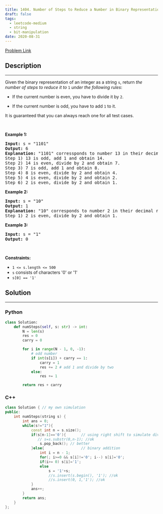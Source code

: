 ```yaml
---
title: 1404. Number of Steps to Reduce a Number in Binary Representation to One
draft: false
tags: 
  - leetcode-medium
  - string
  - bit-manipulation
date: 2020-08-31
---
```


[Problem Link](https://leetcode.com/problems/number-of-steps-to-reduce-a-number-in-binary-representation-to-one/)

## Description

---
<p>Given the binary representation of an integer as a string <code>s</code>, return <em>the number of steps to reduce it to </em><code>1</code><em> under the following rules</em>:</p>

<ul>
	<li>
	<p>If the current number is even, you have to divide it by <code>2</code>.</p>
	</li>
	<li>
	<p>If the current number is odd, you have to add <code>1</code> to it.</p>
	</li>
</ul>

<p>It is guaranteed that you can always reach one for all test cases.</p>

<p>&nbsp;</p>
<p><strong class="example">Example 1:</strong></p>

<pre>
<strong>Input:</strong> s = &quot;1101&quot;
<strong>Output:</strong> 6
<strong>Explanation:</strong> &quot;1101&quot; corressponds to number 13 in their decimal representation.
Step 1) 13 is odd, add 1 and obtain 14.&nbsp;
Step 2) 14 is even, divide by 2 and obtain 7.
Step 3) 7 is odd, add 1 and obtain 8.
Step 4) 8 is even, divide by 2 and obtain 4.&nbsp; 
Step 5) 4 is even, divide by 2 and obtain 2.&nbsp;
Step 6) 2 is even, divide by 2 and obtain 1.&nbsp; 
</pre>

<p><strong class="example">Example 2:</strong></p>

<pre>
<strong>Input:</strong> s = &quot;10&quot;
<strong>Output:</strong> 1
<strong>Explanation:</strong> &quot;10&quot; corresponds to number 2 in their decimal representation.
Step 1) 2 is even, divide by 2 and obtain 1.&nbsp; 
</pre>

<p><strong class="example">Example 3:</strong></p>

<pre>
<strong>Input:</strong> s = &quot;1&quot;
<strong>Output:</strong> 0
</pre>

<p>&nbsp;</p>
<p><strong>Constraints:</strong></p>

<ul>
	<li><code>1 &lt;= s.length&nbsp;&lt;= 500</code></li>
	<li><code>s</code> consists of characters &#39;0&#39; or &#39;1&#39;</li>
	<li><code>s[0] == &#39;1&#39;</code></li>
</ul>


## Solution

---
### Python
``` py title='number-of-steps-to-reduce-a-number-in-binary-representation-to-one'
class Solution:
    def numSteps(self, s: str) -> int:
        N = len(s)
        res = 0
        carry = 0

        for i in range(N - 1, 0, -1):
            # odd number
            if int(s[i]) + carry == 1:
                carry = 1
                res += 2 # add 1 and divide by two
            else:
                res += 1

        return res + carry
```
### C++
``` cpp title='number-of-steps-to-reduce-a-number-in-binary-representation-to-one'
class Solution { // my own simulation 
public:
    int numSteps(string s) {        
        int ans = 0;
        while(s!="1"){
            const int n = s.size();
            if(s[n-1]=='0'){       // using right shift to simulate divide in binary          
               // s=s.substr(0,n-1); //ok
                s.pop_back(); // better
            }else{                 // binary addition
                int i = n - 1;
                for(; i>=0 && s[i]!='0'; i--) s[i]='0';
                if(i>= 0) s[i]='1';
                else 
                    s = '1'+s;
                    //s.insert(s.begin(), '1'); //ok
                    //s.insert(0, 1,'1'); //ok
            }
            ans++;
        }
        return ans;
    }
}; 
```

